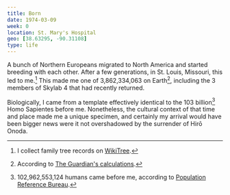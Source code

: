 ```yaml
---
title: Born
date: 1974-03-09
week: 0
location: St. Mary's Hospital
geo: [38.63295, -90.31108]
type: life
---
```


A bunch of Northern Europeans migrated to North America and started breeding with each other. After a few generations, in St. Louis, Missouri, this led to me.[^genealogy] This made me one of 3,862,334,063 on Earth[^population], including the 3 members of Skylab 4 that had recently returned.

[^genealogy]: I collect family tree records on [WikiTree](https://www.wikitree.com/wiki/Gerwitz-222).

[^population]: According to [The Guardian's calculations](https://www.theguardian.com/environment/interactive/2011/oct/24/how-big-worlds-population-born).

Biologically, I came from a template effectively identical to the 103 billion[^prior] Homo Sapientes before me. Nonetheless, the cultural context of that time and place made me a unique specimen, and certainly my arrival would have been bigger news were it not overshadowed by the surrender of Hirō Onoda.

[^prior]: 102,962,553,124 humans came before me, according to [Population Reference Bureau](https://www.prb.org/howmanypeoplehaveeverlivedonearth/).
